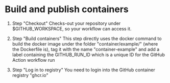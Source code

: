# Build and publish containers

1. Step "Checkout"
   Checks-out your repository under $GITHUB_WORKSPACE, so your workflow can access it.

2. Step "Build containers"
   This step directly uses the docker command to build the docker image under the folder "container/example/" (where the Dockerfile is), tag it with the name "container-example" and add a label containing the GITHUB_RUN_ID which is a unique ID for the GitHub Action workflow run

3. Step "Log in to registry"
   You need to login into the GitHub container registry "ghcr.io"
